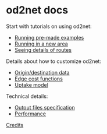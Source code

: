 # od2net docs

Start with tutorials on using od2net:

- [Running pre-made examples](tutorial_examples.md)
- [Running in a new area](tutorial_new_area.md)
- [Seeing details of routes](tutorial_details.md)

Details about how to customize od2net:

- [Origin/destination data](config_od.md)
- [Edge cost functions](config_cost.md)
- [Uptake model](config_uptake.md)

Technical details:

- [Output files specification](output.md)
- [Performance](performance.md)

[Credits](credits.md)
